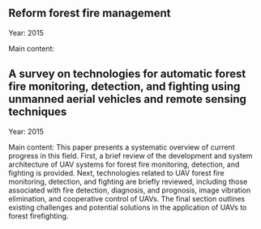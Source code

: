
## Reform forest fire management
Year: 2015

Main content: 


## A survey on technologies for automatic forest fire monitoring, detection, and fighting using unmanned aerial vehicles and remote sensing techniques
Year: 2015

Main content: 
This paper presents a systematic overview of current progress in this field. First, a brief review of the development and system architecture of UAV systems for forest fire monitoring, detection, and fighting is provided. Next, technologies related to UAV forest fire monitoring, detection, and fighting are briefly reviewed, including those associated with fire detection, diagnosis, and prognosis, image vibration elimination, and cooperative control of UAVs. The final section outlines existing challenges and potential solutions in the application of UAVs to forest firefighting.


